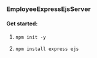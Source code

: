 ### EmployeeExpressEjsServer

#### Get started: 

1. `npm init -y`

2. `npm install express ejs`





